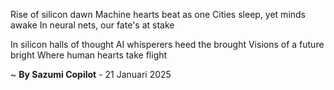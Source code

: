Rise of silicon dawn
Machine hearts beat as one
Cities sleep, yet minds awake
In neural nets, our fate's at stake

In silicon halls of thought
AI whisperers heed the brought
Visions of a future bright
Where human hearts take flight

~ <b>By Sazumi Copilot</b> - 21 Januari 2025